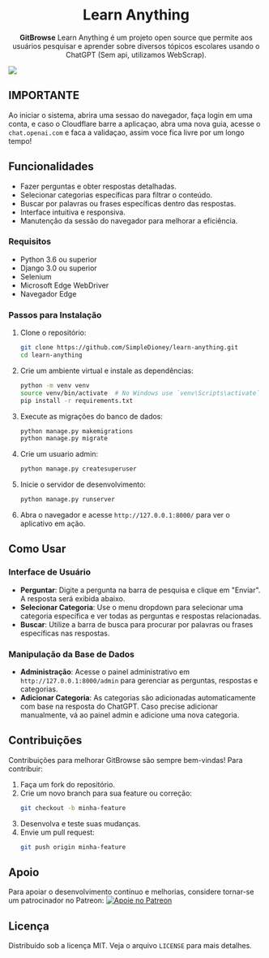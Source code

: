 
<div align="center">
    <h1>Learn Anything</h1>
    <p><strong>GitBrowse</strong> Learn Anything é um projeto open source que permite aos usuários pesquisar e aprender sobre diversos tópicos escolares usando o ChatGPT (Sem api, utilizamos WebScrap).</p>
</div>

<img src="learnimg/imagem.png">

## IMPORTANTE

Ao iniciar o sistema, abrira uma sessao do navegador, faça login em uma conta, e caso o Cloudflare barre a aplicaçao, abra uma nova guia, acesse o `chat.openai.com` e faca a validaçao, assim voce fica livre por um longo tempo!

## Funcionalidades

- Fazer perguntas e obter respostas detalhadas.
- Selecionar categorias específicas para filtrar o conteúdo.
- Buscar por palavras ou frases específicas dentro das respostas.
- Interface intuitiva e responsiva.
- Manutenção da sessão do navegador para melhorar a eficiência.

### Requisitos

- Python 3.6 ou superior
- Django 3.0 ou superior
- Selenium
- Microsoft Edge WebDriver
- Navegador Edge

### Passos para Instalação

1. Clone o repositório:

    ```bash
    git clone https://github.com/SimpleDioney/learn-anything.git
    cd learn-anything
    ```

2. Crie um ambiente virtual e instale as dependências:

    ```bash
    python -m venv venv
    source venv/bin/activate  # No Windows use `venv\Scripts\activate`
    pip install -r requirements.txt
    ```

3. Execute as migrações do banco de dados:

    ```bash
    python manage.py makemigrations
    python manage.py migrate
    ```

4. Crie um usuario admin:
   ```bash
   python manage.py createsuperuser
   ```

5. Inicie o servidor de desenvolvimento:

    ```bash
    python manage.py runserver
    ```
    
6. Abra o navegador e acesse `http://127.0.0.1:8000/` para ver o aplicativo em ação.

## Como Usar

### Interface de Usuário

- **Perguntar**: Digite a pergunta na barra de pesquisa e clique em "Enviar". A resposta será exibida abaixo.
- **Selecionar Categoria**: Use o menu dropdown para selecionar uma categoria específica e ver todas as perguntas e respostas relacionadas.
- **Buscar**: Utilize a barra de busca para procurar por palavras ou frases específicas nas respostas.

### Manipulação da Base de Dados

- **Administração**: Acesse o painel administrativo em `http://127.0.0.1:8000/admin` para gerenciar as perguntas, respostas e categorias.
- **Adicionar Categoria**: As categorias são adicionadas automaticamente com base na resposta do ChatGPT. Caso precise adicionar manualmente, vá ao painel admin e adicione uma nova categoria.

## Contribuições

Contribuições para melhorar GitBrowse são sempre bem-vindas! Para contribuir:

1. Faça um fork do repositório.
2. Crie um novo branch para sua feature ou correção:
   ```bash
   git checkout -b minha-feature
   ```
3. Desenvolva e teste suas mudanças.
4. Envie um pull request:
   ```bash
   git push origin minha-feature
   ```

## Apoio

Para apoiar o desenvolvimento contínuo e melhorias, considere tornar-se um patrocinador no Patreon:
[![Apoie no Patreon](https://c5.patreon.com/external/logo/become_a_patron_button.png)](https://patreon.com/SimpleDioney)

## Licença

Distribuído sob a licença MIT. Veja o arquivo `LICENSE` para mais detalhes.
